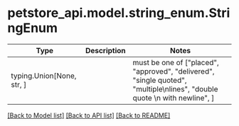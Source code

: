 # petstore_api.model.string_enum.StringEnum

Type | Description | Notes
------------- | ------------- | -------------
typing.Union[None, str, ] | |  must be one of ["placed", "approved", "delivered", "single quoted", "multiple\nlines", "double quote \n with newline", ]

[[Back to Model list]](../../README.md#documentation-for-models) [[Back to API list]](../../README.md#documentation-for-api-endpoints) [[Back to README]](../../README.md)

